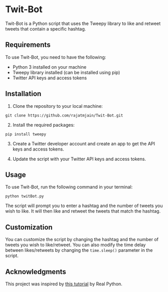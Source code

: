 # Twit-Bot

Twit-Bot is a Python script that uses the Tweepy library to like and retweet tweets that contain a specific hashtag.

## Requirements

To use Twit-Bot, you need to have the following:

- Python 3 installed on your machine
- Tweepy library installed (can be installed using pip)
- Twitter API keys and access tokens

## Installation

1. Clone the repository to your local machine:

```
git clone https://github.com/rajatmjain/Twit-Bot.git
```

2. Install the required packages:

```
pip install tweepy
```

3. Create a Twitter developer account and create an app to get the API keys and access tokens.

4. Update the script with your Twitter API keys and access tokens.

## Usage

To use Twit-Bot, run the following command in your terminal:
```
python twitBot.py
```


The script will prompt you to enter a hashtag and the number of tweets you wish to like. It will then like and retweet the tweets that match the hashtag.

## Customization

You can customize the script by changing the hashtag and the number of tweets you wish to like/retweet. You can also modify the time delay between likes/retweets by changing the `time.sleep()` parameter in the script.

## Acknowledgments

This project was inspired by [this tutorial](https://realpython.com/twitter-bot-python-tweepy/#what-is-a-twitter-bot) by Real Python.


